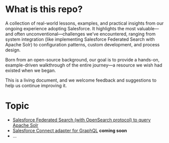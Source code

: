 # What is this repo?
A collection of real-world lessons, examples, and practical insights from our ongoing experience adopting Salesforce. It highlights the most valuable—and often unconventional—challenges we’ve encountered, ranging from system integration (like implementing Salesforce Federated Search with Apache Solr) to configuration patterns, custom development, and process design.

Born from an open-source background, our goal is to provide a hands-on, example-driven walkthrough of the entire journey—a resource we wish had existed when we began.

This is a living document, and we welcome feedback and suggestions to help us continue improving it.

# Topic

- [Salesforce Federated Search (with OpenSearch protocol) to query Apache Solr ](solr_federated_search.md)
- [Salesforce Connect adapter for GraphQL](graphQL.md) **coming soon**
- ...